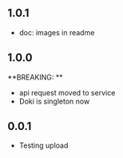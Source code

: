 ## 1.0.1
- doc: images in readme
## 1.0.0
**BREAKING: **
  * api request moved to service
  * Doki is singleton now

## 0.0.1

* Testing upload
